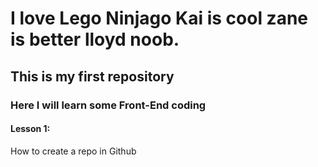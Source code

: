 # I love Lego Ninjago Kai is cool zane is better lloyd noob. 
## This is my first repository
### Here I will learn some Front-End coding
#### Lesson 1:
How to create a repo in Github
